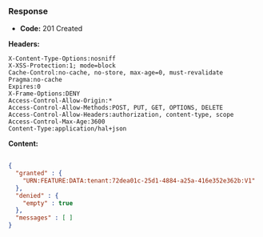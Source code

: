 ### Response

* **Code:** 201 Created

**Headers:**

`X-Content-Type-Options:nosniff`  
`X-XSS-Protection:1; mode=block`  
`Cache-Control:no-cache, no-store, max-age=0, must-revalidate`  
`Pragma:no-cache`  
`Expires:0`  
`X-Frame-Options:DENY`  
`Access-Control-Allow-Origin:*`  
`Access-Control-Allow-Methods:POST, PUT, GET, OPTIONS, DELETE`  
`Access-Control-Allow-Headers:authorization, content-type, scope`  
`Access-Control-Max-Age:3600`  
`Content-Type:application/hal+json`  

**Content:**

```json
    
{
  "granted" : {
    "URN:FEATURE:DATA:tenant:72dea01c-25d1-4884-a25a-416e352e362b:V1" : "a63dccd5-e9bf-4861-b4cb-290042d10048"
  },
  "denied" : {
    "empty" : true
  },
  "messages" : [ ]
}
```
